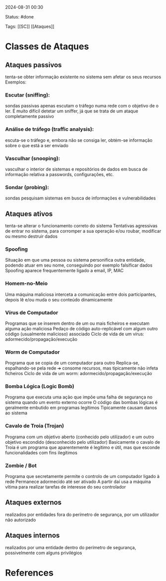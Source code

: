 2024-08-31 00:30

Status: #done

Tags: [[SC]] [[Ataques]] 

# Classes de Ataques

## Ataques passivos
tenta-se obter informação existente no sistema sem afetar os seus recursos
Exemplos:
### Escutar (sniffing):
sondas passivas apenas escutam o tráfego numa rede com o objetivo de o ler. É muito difícil detetar um sniffer, já que se trata de um ataque completamente passivo
### Análise de tráfego (traffic analysis): 
escuta-se o tráfego e, embora não se consiga ler, obtém-se informação sobre o que está a ser enviado
### Vasculhar (snooping): 
vasculhar o interior de sistemas e repositórios de dados em busca de informação relativa a passwords, configurações, etc.
### Sondar (probing): 
sondas pesquisam sistemas em busca de informações e vulnerabilidades
## Ataques ativos
tenta-se alterar o funcionamento correto do sistema
Tentativas agressivas de entrar no sistema, para corromper a sua operação e/ou roubar, modificar ou mesmo destruir dados
### Spoofing
Situação em que uma pessoa ou sistema personifica outra entidade, podendo atuar em seu nome, conseguindo por exemplo falsificar dados
Spoofing aparece frequentemente ligado a email, IP, MAC
### Homem-no-Meio
Uma máquina maliciosa interceta a comunicação entre dois participantes, depois lê e/ou muda o seu conteúdo dinamicamente
### Vírus de Computador
Programas que se inserem dentro de um ou mais ficheiros e executam alguma ação maliciosa
Pedaço de código auto-replicável com algum outro código (usualmente malicioso) associado
Ciclo de vida de um vírus: adormecido/propagação/execução
### Worm de Computador
Programa que se copia de um computador para outro
Replica-se, espalhando-se pela rede ➔ consome recursos, mas tipicamente não infeta ficheiros
Ciclo de vida de um worm: adormecido/propagação/execução
### Bomba Lógica (Logic Bomb)
Programa que executa uma ação que impõe uma falha de segurança no sistema quando um evento externo ocorre
O código das bombas lógicas é geralmente embutido em programas legítimos
Tipicamente causam danos ao sistema
### Cavalo de Troia (Trojan)
Programa com um objetivo aberto (conhecido pelo utilizador) e um outro objetivo escondido (desconhecido pelo utilizador)
Basicamente o cavalo de Troia é um programa que aparentemente é legítimo e útil, mas que esconde funcionalidades com fins ilegítimos
### Zombie / Bot
Programa que secretamente permite o controlo de um computador ligado à rede
Permanece adormecido até ser ativado
A partir daí usa a máquina vítima para realizar tarefas de interesse do seu controlador
## Ataques externos
realizados por entidades fora do perímetro de segurança, por um utilizador não autorizado
## Ataques internos
realizados por uma entidade dentro do perímetro de segurança, possivelmente com alguns privilégios

# References

